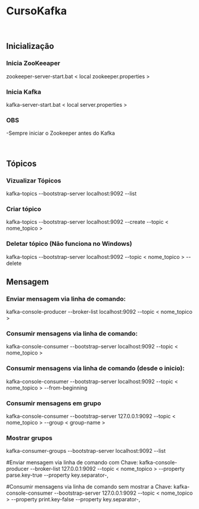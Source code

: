 # CursoKafka
<br>

## Inicialização

### Inicia ZooKeeaper

zookeeper-server-start.bat < local zookeeper.properties >
  
### Inicia Kafka

kafka-server-start.bat < local server.properties >
  
### OBS

-Sempre iniciar o Zookeeper antes do Kafka

<br>

## Tópicos

### Vizualizar Tópicos

kafka-topics --bootstrap-server localhost:9092 --list

### Criar tópico

kafka-topics --bootstrap-server localhost:9092 --create --topic < nome_topico >

### Deletar tópico (Não funciona no Windows) 
kafka-topics --bootstrap-server localhost:9092 --topic < nome_topico > --delete

## Mensagem 

### Enviar mensagem via linha de comando:
kafka-console-producer --broker-list localhost:9092 --topic < nome_topico >

### Consumir mensagens via linha de comando:
kafka-console-consumer --bootstrap-server localhost:9092 --topic < nome_topico >

### Consumir mensagens via linha de comando (desde o inicio):
kafka-console-consumer --bootstrap-server localhost:9092 --topic < nome_topico > --from-beginning

### Consumir mensagens em grupo
kafka-console-consumer --bootstrap-server 127.0.0.1:9092 --topic < nome_topico > --group < group-name >

### Mostrar grupos
kafka-consumer-groups --bootstrap-server localhost:9092 --list

#Enviar mensagem via linha de comando com Chave:
kafka-console-producer --broker-list 127.0.0.1:9092 --topic < nome_topico > --property parse.key-true --property key.separator-,

#Consumir mensagens via linha de comando sem mostrar a Chave:
kafka-console-consumer --bootstrap-server 127.0.0.1:9092 --topic < nome_topico > --property print.key-false --property key.separator-,

